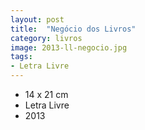 ```yaml
---
layout: post
title:  "Negócio dos Livros"
category: livros
image: 2013-ll-negocio.jpg
tags:
- Letra Livre
---
```


- 14 x 21 cm
- Letra Livre
- 2013


